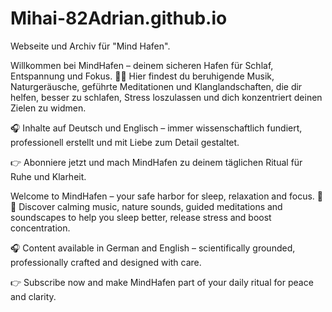# Mihai-82Adrian.github.io
Webseite und Archiv für "Mind Hafen". 

Willkommen bei MindHafen – deinem sicheren Hafen für Schlaf, Entspannung und Fokus. 🌙🌊
Hier findest du beruhigende Musik, Naturgeräusche, geführte Meditationen und Klanglandschaften, die dir helfen, besser zu schlafen, Stress loszulassen und dich konzentriert deinen Zielen zu widmen.

🎧 Inhalte auf Deutsch und Englisch – immer wissenschaftlich fundiert, professionell erstellt und mit Liebe zum Detail gestaltet.

👉 Abonniere jetzt und mach MindHafen zu deinem täglichen Ritual für Ruhe und Klarheit.

Welcome to MindHafen – your safe harbor for sleep, relaxation and focus. 🌙🌊
Discover calming music, nature sounds, guided meditations and soundscapes to help you sleep better, release stress and boost concentration.

🎧 Content available in German and English – scientifically grounded, professionally crafted and designed with care.

👉 Subscribe now and make MindHafen part of your daily ritual for peace and clarity.